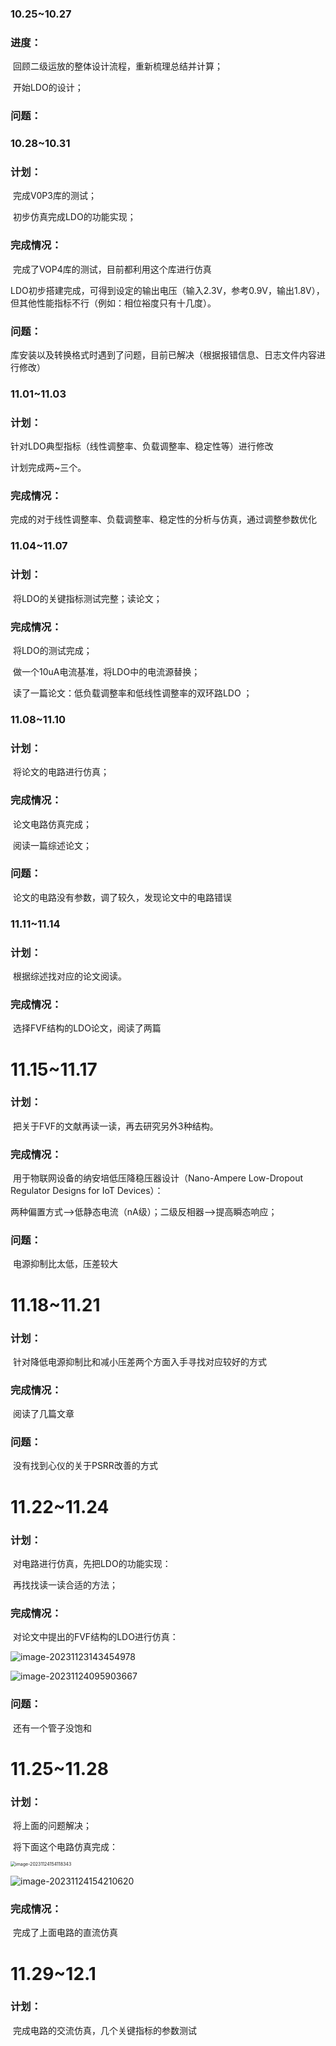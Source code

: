 ### 10.25~10.27

### 进度：

​		回顾二级运放的整体设计流程，重新梳理总结并计算；

​		开始LDO的设计；

### 问题：



### 10.28~10.31

### 计划：

​		完成V0P3库的测试；

​		初步仿真完成LDO的功能实现；

### 完成情况：

​		完成了VOP4库的测试，目前都利用这个库进行仿真

​		LDO初步搭建完成，可得到设定的输出电压（输入2.3V，参考0.9V，输出1.8V），但其他性能指标不行（例如：相位裕度只有十几度）。

### 问题：

​		库安装以及转换格式时遇到了问题，目前已解决（根据报错信息、日志文件内容进行修改）

### 11.01~11.03

### 计划：

针对LDO典型指标（线性调整率、负载调整率、稳定性等）进行修改

计划完成两~三个。

### 完成情况：

​		完成的对于线性调整率、负载调整率、稳定性的分析与仿真，通过调整参数优化

### 11.04~11.07

### 计划：

​		将LDO的关键指标测试完整；读论文；

### 完成情况：

​		将LDO的测试完成；

​		做一个10uA电流基准，将LDO中的电流源替换；

​		读了一篇论文：低负载调整率和低线性调整率的双环路LDO  ；

### 11.08~11.10

### 计划：

​		将论文的电路进行仿真；

### 完成情况：

​		论文电路仿真完成；

​		阅读一篇综述论文；

### 问题：

​		论文的电路没有参数，调了较久，发现论文中的电路错误

### 11.11~11.14

### 计划：

​		根据综述找对应的论文阅读。

### 完成情况：

​		选择FVF结构的LDO论文，阅读了两篇

# 11.15~11.17

### 计划：

​		把关于FVF的文献再读一读，再去研究另外3种结构。

### 完成情况：

​		用于物联网设备的纳安培低压降稳压器设计（Nano-Ampere Low-Dropout Regulator Designs for IoT Devices）：

​				两种偏置方式——>低静态电流（nA级）；二级反相器——>提高瞬态响应；

### 问题：

​		电源抑制比太低，压差较大

# 11.18~11.21

### 计划：

​		针对降低电源抑制比和减小压差两个方面入手寻找对应较好的方式

### 完成情况：

​		阅读了几篇文章

### 问题：

​		没有找到心仪的关于PSRR改善的方式

# 11.22~11.24

### 计划：

​		对电路进行仿真，先把LDO的功能实现：

​		再找找读一读合适的方法；

### 完成情况：

​		对论文中提出的FVF结构的LDO进行仿真：

![image-20231123143454978](C:\Users\张云鑫\AppData\Roaming\Typora\typora-user-images\image-20231123143454978.png)

![image-20231124095903667](C:\Users\张云鑫\AppData\Roaming\Typora\typora-user-images\image-20231124095903667.png)

### 问题：

​		还有一个管子没饱和

# 11.25~11.28

### 计划：

​		将上面的问题解决；

​		将下面这个电路仿真完成：

<img src="C:\Users\张云鑫\AppData\Roaming\Typora\typora-user-images\image-20231124154118343.png" alt="image-20231124154118343" style="zoom: 50%;" />

![image-20231124154210620](C:\Users\张云鑫\AppData\Roaming\Typora\typora-user-images\image-20231124154210620.png)

### 完成情况：

​		完成了上面电路的直流仿真

# 11.29~12.1

### 计划：

​		完成电路的交流仿真，几个关键指标的参数测试
